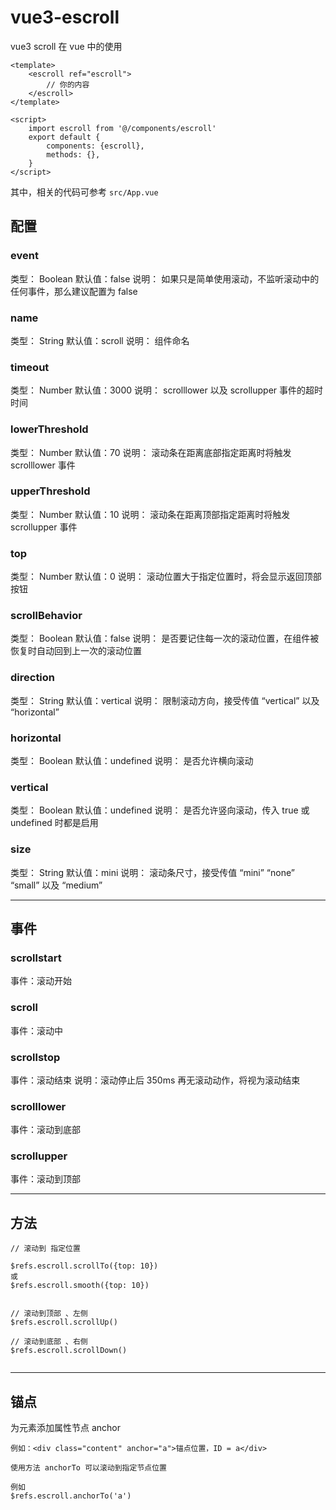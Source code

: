 # vue3-escroll
vue3 scroll 在 vue 中的使用

```
<template>
    <escroll ref="escroll">
        // 你的内容
    </escroll>
</template>

<script>
    import escroll from '@/components/escroll'
    export default {
        components: {escroll},
        methods: {},
    }
</script>
```

其中，相关的代码可参考 `src/App.vue`


## 配置

### event
类型：  Boolean
默认值：false
说明：  如果只是简单使用滚动，不监听滚动中的任何事件，那么建议配置为 false

### name
类型：  String
默认值：scroll
说明：  组件命名

### timeout
类型：  Number
默认值：3000
说明：  scrolllower 以及 scrollupper 事件的超时时间

### lowerThreshold
类型：  Number
默认值：70
说明：  滚动条在距离底部指定距离时将触发 scrolllower 事件

### upperThreshold
类型：  Number
默认值：10
说明：  滚动条在距离顶部指定距离时将触发 scrollupper 事件

### top
类型：  Number
默认值：0
说明：  滚动位置大于指定位置时，将会显示返回顶部按钮

### scrollBehavior
类型：  Boolean
默认值：false
说明：  是否要记住每一次的滚动位置，在组件被恢复时自动回到上一次的滚动位置

### direction
类型：  String
默认值：vertical
说明：  限制滚动方向，接受传值 “vertical” 以及 “horizontal”

### horizontal
类型：  Boolean
默认值：undefined
说明：  是否允许横向滚动

### vertical
类型：  Boolean
默认值：undefined
说明：  是否允许竖向滚动，传入 true 或 undefined 时都是启用

### size
类型：  String
默认值：mini
说明：  滚动条尺寸，接受传值 “mini” “none” “small” 以及 “medium”


---

##  事件

### scrollstart
事件：滚动开始

### scroll
事件：滚动中

### scrollstop
事件：滚动结束
说明：滚动停止后 350ms 再无滚动动作，将视为滚动结束

### scrolllower
事件：滚动到底部

### scrollupper
事件：滚动到顶部


---

## 方法

```
// 滚动到 指定位置

$refs.escroll.scrollTo({top: 10})
或
$refs.escroll.smooth({top: 10})


// 滚动到顶部 、左侧
$refs.escroll.scrollUp()

// 滚动到底部 、右侧
$refs.escroll.scrollDown()


```

---

## 锚点

为元素添加属性节点 anchor

```
例如：<div class="content" anchor="a">锚点位置，ID = a</div>

使用方法 anchorTo 可以滚动到指定节点位置

例如
$refs.escroll.anchorTo('a')
```